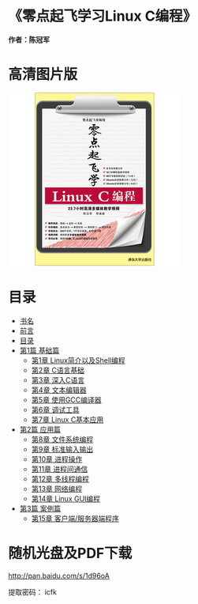 《零点起飞学习Linux C编程》
======================================

**作者：陈冠军**

# 高清图片版

![封面](conver.jpg)

# 目录

* [书名](md/001.md)
* [前言](md/002.md)
* [目录](md/005.md)
* [第1篇 基础篇](md/014.md)
  * [第1章 Linux简介以及Shell编程](md/015.md)
  * [第2章 C语言基础](md/055.md)
  * [第3章 深入C语言](md/081.md)
  * [第4章 文本编辑器](md/108.md)
  * [第5章 使用GCC编译器](md/135.md)
  * [第6章 调试工具](md/147.md)
  * [第7章 Linux C基本应用](md/164.md)
* [第2篇 应用篇](md/191.md)
  * [第8章 文件系统编程](md/192.md)
  * [第9章 标准输入输出](md/213.md)
  * [第10章 进程操作](md/231.md)
  * [第11章 进程间通信](md/256.md)
  * [第12章 多线程编程](md/291.md)
  * [第13章 网络编程](md/311.md)
  * [第14章 Linux GUI编程](md/333.md)
* [第3篇 案例篇](md/365.md)
  * [第15章 客户端/服务器端程序](md/366.md)
  

# 随机光盘及PDF下载

http://pan.baidu.com/s/1d96oA

提取密码： icfk

